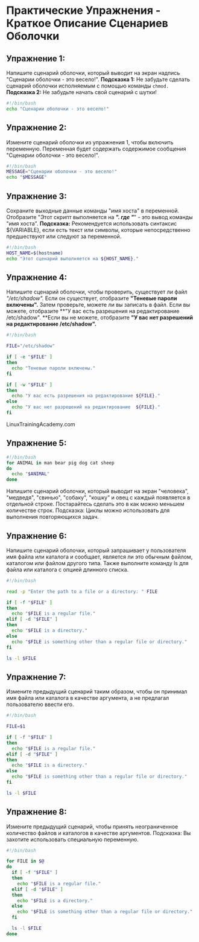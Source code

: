 Практические Упражнения - Краткое Описание Сценариев Оболочки
===

Упражнение 1:
---
Напишите сценарий оболочки, который выводит на экран надпись "Сценарии оболочки - это весело!".
**Подсказка 1:**
Не забудьте сделать сценарий оболочки исполняемым с помощью команды `chmod.`
**Подсказка 2:**
Не забудьте начать свой сценарий с шутки!

```bash
#!/bin/bash
echo "Сценарии оболочки - это весело!"
```

Упражнение 2:
---
Измените сценарий оболочки из упражнения 1, чтобы включить переменную. Переменная будет содержать содержимое
сообщения "Сценарии оболочки - это весело!".

```bash
#!/bin/bash
MESSAGE="Сценарии оболочки - это весело!"
echo "$MESSAGE"
```

Упражнение 3:
---
Сохраните выходные данные команды "имя хоста" в переменной. Отобразите "Этот скрипт выполняется на
_______". где "_______" - это вывод команды "имя хоста".
**Подсказка:**
Рекомендуется использовать синтаксис ${VARIABLE}, если есть текст или символы, которые непосредственно
предшествуют или следуют за переменной.

```bash
#!/bin/bash
HOST_NAME=$(hostname)
echo "Этот сценарий выполняется на ${HOST_NAME}."
```


Упражнение 4:
---

Напишите сценарий оболочки, чтобы проверить, существует ли файл *"/etc/shadow".* Если он существует, отобразите
**"Теневые пароли включены".** Затем проверьте, можете ли вы записать в файл. Если вы можете,
отобразите **"У вас есть разрешения на редактирование /etc/shadow". **Если вы не можете, отобразите **"У вас нет
разрешений на редактирование /etc/shadow".**

```bash
#!/bin/bash

FILE="/etc/shadow"

if [ -e "$FILE" ]
then
  echo "Теневые пароли включены."
fi

if [ -w "$FILE" ]
then
  echo "У вас есть разрешения на редактирование ${FILE}."   
else
  echo "У вас нет разрешений на редактирование  ${FILE}."
fi
```
LinuxTrainingAcademy.com

Упражнение 5:
---
```bash
#!/bin/bash
for ANIMAL in man bear pig dog cat sheep
do
  echo "$ANIMAL"
done
```

Напишите сценарий оболочки, который выводит на экран "человека", "медведя", "свинью", "собаку", "кошку" и овец с
каждый появляется в отдельной строке. Постарайтесь сделать это в как можно меньшем количестве строк.
Подсказка: Циклы можно использовать для выполнения повторяющихся задач.

Упражнение 6:
---


Напишите сценарий оболочки, который запрашивает у пользователя имя файла или каталога и сообщает, является ли это
обычным файлом, каталогом или файлом другого типа.
Также выполните команду ls для файла или каталога с опцией длинного списка.

```bash
#!/bin/bash

read -p "Enter the path to a file or a directory: " FILE

if [ -f "$FILE" ]
then
  echo "$FILE is a regular file."
elif [ -d "$FILE" ]
then
  echo "$FILE is a directory."
else
  echo "$FILE is something other than a regular file or directory."
fi

ls -l $FILE
```



Упражнение 7:
---


Измените предыдущий сценарий таким образом, чтобы он принимал имя файла или каталога в качестве аргумента, а
не предлагал пользователю ввести его.

```bash
#!/bin/bash

FILE=$1

if [ -f "$FILE" ]
then
  echo "$FILE is a regular file."
elif [ -d "$FILE" ]
then
  echo "$FILE is a directory."
else
  echo "$FILE is something other than a regular file or directory."
fi

ls -l $FILE
```

Упражнение 8:
---

Измените предыдущий сценарий, чтобы принять неограниченное количество файлов и каталогов в качестве аргументов.
Подсказка: Вы захотите использовать специальную переменную.

```bash
#!/bin/bash

for FILE in $@
do
  if [ -f "$FILE" ]
  then
    echo "$FILE is a regular file."
  elif [ -d "$FILE" ]
  then
    echo "$FILE is a directory."
  else
    echo "$FILE is something other than a regular file or directory."
  fi

  ls -l $FILE
done
```